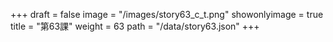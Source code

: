 +++
draft = false 
image = "/images/story63_c_t.png" 
showonlyimage = true 
title = "第63課" 
weight = 63 
path = "/data/story63.json" 
+++

